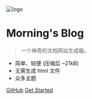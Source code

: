 ![logo](https://docsify.js.org/_media/icon.svg)

# Morning's Blog

> 一个神奇的文档网站生成器。

- 简单、轻便 (压缩后 ~21kB)
- 无需生成 html 文件
- 众多主题

[GitHub](https://github.com/Chenxi-Lau)
[Get Started](http://localhost:3000/#/zh-cn/learning)
